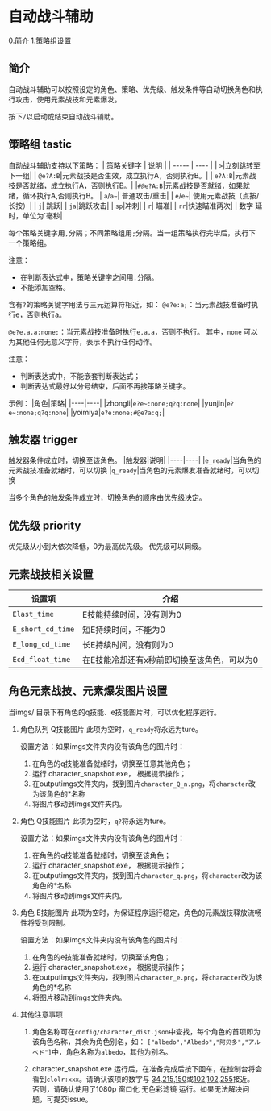 # 自动战斗辅助

0.简介
1.策略组设置

## 简介

自动战斗辅助可以按照设定的角色、策略、优先级、触发条件等自动切换角色和执行攻击，使用元素战技和元素爆发。

按下`/`以启动或结束自动战斗辅助。

## 策略组 tastic

自动战斗辅助支持以下策略：
| 策略关键字 | 说明 |
| ----- | ---- |
| `>`|立刻跳转至下一组|
| `@e?A:B`|元素战技是否生效，成立执行A，否则执行B。|
| `e?A:B`|元素战技是否就绪，成立执行A，否则执行B。|
|`#@e?A:B`|元素战技是否就绪，如果就绪，循环执行A,否则执行B。
| `a`/`a~`| 普通攻击/重击|
| `e`/`e~`| 使用元素战技（点按/长按）|
| `j`| 跳跃|
| `ja`|跳跃攻击|
| `sp`|冲刺|
| `r`| 瞄准|
| `rr`|快速瞄准两次|
| 数字 延时，单位为`毫秒|

每个策略关键字用`,`分隔；不同策略组用`;`分隔。当一组策略执行完毕后，执行下一个策略组。

注意：

- 在判断表达式中，策略关键字之间用`.`分隔。
- 不能添加空格。

含有`?`的策略关键字用法与三元运算符相近，如：
`@e?e:a;`：当元素战技准备时执行e，否则执行a。

 `@e?e.a.a:none;`：当元素战技准备时执行`e,a,a`，否则不执行。
其中，`none` 可以为其他任何无意义字符，表示不执行任何动作。

注意：

- 判断表达式中，不能嵌套判断表达式；
- 判断表达式最好以分号结束，后面不再接策略关键字。

示例：
|角色|策略|
|----|----|
|zhongli|`e?e~:none;q?q:none`|
|yunjin|`e?e~:none;q?q:none`|
|yoimiya|`e?e:none;#@e?a:q;`|

## 触发器 trigger

触发器条件成立时，切换至该角色。
|触发器|说明|
|----|----|
|`e_ready`|当角色的元素战技准备就绪时，可以切换
|`q_ready`|当角色的元素爆发准备就绪时，可以切换

当多个角色的触发条件成立时，切换角色的顺序由优先级决定。

## 优先级 priority

优先级从小到大依次降低，0为最高优先级。
优先级可以同级。

## 元素战技相关设置

|设置项|介绍|
|----|----|
|`Elast_time`|E技能持续时间，没有则为0|
|`E_short_cd_time`|短E持续时间，不能为0|
|`E_long_cd_time`|长E持续时间，没有则为0|
|`Ecd_float_time`|在E技能冷却还有x秒前即切换至该角色，可以为0|

## 角色元素战技、元素爆发图片设置

当imgs/ 目录下有角色的q技能、e技能图片时，可以优化程序运行。

1. 角色队列 Q技能图片
    此项为空时，`q_ready`将永远为ture。

    设置方法：如果imgs文件夹内没有该角色的图片时：
    1. 在角色的q技能准备就绪时，切换至任意其他角色；
    2. 运行 character_snapshot.exe， 根据提示操作；
    3. 在outputimgs文件夹内，找到图片`character_Q_n.png`，将`character`改为该角色的*名称
    4. 将图片移动到imgs文件夹内。

2. 角色 Q技能图片
    此项为空时，`q?`将永远为ture。

    设置方法：如果imgs文件夹内没有该角色的图片时：
    1. 在角色的q技能准备就绪时，切换至该角色；
    2. 运行 character_snapshot.exe， 根据提示操作；
    3. 在outputimgs文件夹内，找到图片`character_q.png`，将`character`改为该角色的*名称
    4. 将图片移动到imgs文件夹内。

3. 角色 E技能图片
    此项为空时，为保证程序运行稳定，角色的元素战技释放流畅性将受到限制。

    设置方法：如果imgs文件夹内没有该角色的图片时：
    1. 在角色的e技能准备就绪时，切换至该角色；
    2. 运行 character_snapshot.exe， 根据提示操作；
    3. 在outputimgs文件夹内，找到图片`character_e.png`，将`character`改为该角色的*名称
    4. 将图片移动到imgs文件夹内。

4. 其他注意事项
    1. 角色名称可在`config/character_dist.json`中查找，每个角色的首项即为该角色名称，其余为角色别名，如：
        `["albedo","Albedo","阿贝多","アルベド"]`中，角色名称为`albedo`，其他为别名。

    2. character_snapshot.exe 运行后，在准备完成后按下回车，在控制台将会看到`clolr:xxx`。请确认该项的数字与
    [34,215,150](角色血量健康)或[102,102,255](角色血量受到挑战)接近。
    否则，请确认使用了1080p 窗口化 无色彩滤镜 运行。如果无法解决问题，可提交issue。



